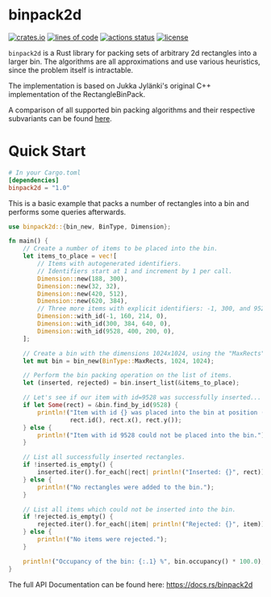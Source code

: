 # binpack2d

[![crates.io][crates-badge]][crates-url]
[![lines of code][loc-badge]][loc-url]
[![actions status][ci-badge]][ci-url]
[![license][license-badge]][license-url]

`binpack2d` is a Rust library for packing sets of arbitrary 2d rectangles into a larger bin.
The algorithms are all approximations and use various heuristics, since the problem itself is intractable.

The implementation is based on Jukka Jylänki's original C++ implementation of the RectangleBinPack.

A comparison of all supported bin packing algorithms and their respective subvariants can be found
[here][comparison-url].

# Quick Start

```toml
# In your Cargo.toml
[dependencies]
binpack2d = "1.0"
```

This is a basic example that packs a number of rectangles into a bin and performs some queries afterwards.

```rust
use binpack2d::{bin_new, BinType, Dimension};

fn main() {
    // Create a number of items to be placed into the bin.
    let items_to_place = vec![
        // Items with autogenerated identifiers.
        // Identifiers start at 1 and increment by 1 per call.
        Dimension::new(188, 300),
        Dimension::new(32, 32),
        Dimension::new(420, 512),
        Dimension::new(620, 384),
        // Three more items with explicit identifiers: -1, 300, and 9528 respectively
        Dimension::with_id(-1, 160, 214, 0),
        Dimension::with_id(300, 384, 640, 0),
        Dimension::with_id(9528, 400, 200, 0),
    ];

    // Create a bin with the dimensions 1024x1024, using the "MaxRects" bin type.
    let mut bin = bin_new(BinType::MaxRects, 1024, 1024);

    // Perform the bin packing operation on the list of items.
    let (inserted, rejected) = bin.insert_list(&items_to_place);

    // Let's see if our item with id=9528 was successfully inserted...
    if let Some(rect) = &bin.find_by_id(9528) {
        println!("Item with id {} was placed into the bin at position (x: {}, y: {})",
                 rect.id(), rect.x(), rect.y());
    } else {
        println!("Item with id 9528 could not be placed into the bin.");
    }

    // List all successfully inserted rectangles.
    if !inserted.is_empty() {
        inserted.iter().for_each(|rect| println!("Inserted: {}", rect));
    } else {
        println!("No rectangles were added to the bin.");
    }

    // List all items which could not be inserted into the bin.
    if !rejected.is_empty() {
        rejected.iter().for_each(|item| println!("Rejected: {}", item));
    } else {
        println!("No items were rejected.");
    }

    println!("Occupancy of the bin: {:.1} %", bin.occupancy() * 100.0);
}
```

The full API Documentation can be found here: https://docs.rs/binpack2d

[crates-badge]: https://img.shields.io/crates/v/binpack2d.svg
[crates-url]: https://crates.io/crates/binpack2d

<!--
Replace with this url if/when the server is online again:
https://tokei.rs/b1/github/InfinityTools/binpack2d?category=code
-->
[loc-badge]: https://tokei.ekzhang.com/b1/github/InfinityTools/binpack2d?category=code
[loc-url]: https://github.com/InfinityTools/binpack2d

[ci-badge]: https://github.com/InfinityTools/binpack2d/actions/workflows/ci.yml/badge.svg
[ci-url]: https://github.com/InfinityTools/binpack2d/actions

[license-badge]: https://img.shields.io/github/license/InfinityTools/binpack2d.svg
[license-url]: https://github.com/InfinityTools/binpack2d/blob/master/LICENSE

[comparison-url]: https://github.com/InfinityTools/binpack2d/blob/comparison/comparison.md
